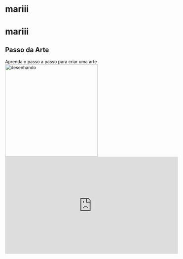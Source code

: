 # mariii
# mariii
<!DOCTYPE html>
<html>
  <head>
    <title>Passo da Arte</title>
    <meta http-equiv=“Content-Type” content=“text/html;tcharset=utf-8”>
  </head>
  <body>
    <h2>Passo da Arte</h2>
    <div>Aprenda o passo a passo para criar uma arte</div>
<img src="https://lh3.googleusercontent.com/-UhSolksKHgA/YQ3Dd2-gInI/AAAAAAAAUqg/nhZv2sWoLfknwzAlh2cAfQ52EENPv5N-ACLcBGAsYHQ/s16000/image.png" alt="desenhando" widht=300 height=300>
<iframe width="560" height="315" src="https://www.youtube.com/embed/EkhrDQyJXFY" title="YouTube video player" frameborder="0" allow="accelerometer; autoplay; clipboard-write; encrypted-media; gyroscope; picture-in-picture" allowfullscreen></iframe>
</body>
</html>

